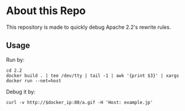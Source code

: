 # About this Repo

This repository is made to quickly debug Apache 2.2's rewrite rules.

## Usage

Run by:

```
cd 2.2
docker build . | tee /dev/tty | tail -1 | awk '{print $3}' | xargs docker run --net=host
```

Debug it by:

```
curl -v http://$docker_ip:80/a.gif -H 'Host: example.jp'
```
